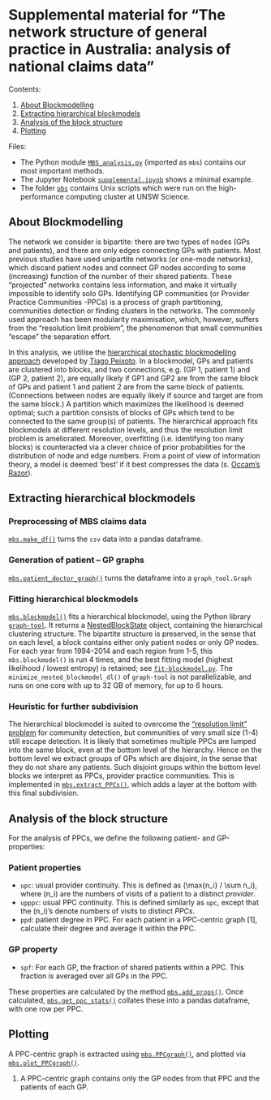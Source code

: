 Supplemental material for “The network structure of general practice in
Australia: analysis of national claims data”
================

Contents:

1.  [About Blockmodelling](#about-blockmodelling)
2.  [Extracting hierarchical
    blockmodels](#extracting-hierarchical-blockmodels)
3.  [Analysis of the block structure](#analysis-of-the-block-structure)
4.  [Plotting](#plotting)

Files:

  - The Python module [`MBS_analysis.py`](/py/MBS_analysis.py) (imported
    as `mbs`) contains our most important methods.
  - The Jupyter Notebook [`supplemental.ipynb`](/py/supplemental.ipynb)
    shows a minimal example.
  - The folder [`pbs`](/pbs) contains Unix scripts which were run on the
    high-performance computing cluster at UNSW Science.

## About Blockmodelling

The network we consider is bipartite: there are two types of nodes (GPs
and patients), and there are only edges connecting GPs with patients.
Most previous studies have used unipartite networks (or one-mode
networks), which discard patient nodes and connect GP nodes according to
some (increasing) function of the number of their shared patients. These
“projected” networks contains less information, and make it virtually
impossible to identify solo GPs. Identifying GP communities (or Provider
Practice Communities -PPCs) is a process of graph partitioning,
communities detection or finding clusters in the networks. The commonly
used approach has been modularity maximisation, which, however, suffers
from the “resolution limit problem”, the phenomenon that small
communities “escape” the separation effort.

In this analysis, we utilise the [hierarchical stochastic blockmodelling
approach](https://journals.aps.org/prx/abstract/10.1103/PhysRevX.4.011047)
developed by [Tiago Peixoto](https://skewed.de/tiago). In a blockmodel,
GPs and patients are clustered into blocks, and two connections, e.g.
(GP 1, patient 1) and (GP 2, patient 2), are equally likely if GP1 and
GP2 are from the same block of GPs and patient 1 and patient 2 are from
the same block of patients. (Connections between nodes are equally
likely if source and target are from the same block.) A partition which
maximizes the likelihood is deemed optimal; such a partition consists of
blocks of GPs which tend to be connected to the same group(s) of
patients. The hierarchical approach fits blockmodels at different
resolution levels, and thus the resolution limit problem is ameliorated.
Moreover, overfitting (i.e. identifying too many blocks) is counteracted
via a clever choice of prior probabilities for the distribution of node
and edge numbers. From a point of view of information theory, a model is
deemed ‘best’ if it best compresses the data (s. [Occam’s
Razor](https://journals.aps.org/prx/abstract/10.1103/PhysRevX.4.011047)).

## Extracting hierarchical blockmodels

### Preprocessing of MBS claims data

[`mbs.make_df()`](/py/MBS_analysis.py#L7) turns the `csv` data into a
pandas dataframe.

### Generation of patient – GP graphs

[`mbs.patient_doctor_graph()`](/py/MBS_analysis.py#L25) turns the
dataframe into a `graph_tool.Graph`

### Fitting hierarchical blockmodels

[`mbs.blockmodel()`](/py/MBS_analysis.py#L55) fits a hierarchical
blockmodel, using the Python library
[`graph-tool`](https://graph-tool.skewed.de/). It returns a
[NestedBlockState](https://graph-tool.skewed.de/static/doc/inference.html#graph_tool.inference.NestedBlockState)
object, containing the hierarchical clustering structure. The bipartite
structure is preserved, in the sense that on each level, a block
contains either only patient nodes or only GP nodes. For each year from
1994–2014 and each region from 1–5, this `mbs.blockmodel()` is run 4
times, and the best fitting model (highest likelihood / lowest entropy)
is retained; see [`fit-blockmodel.py`](/py/fit-blockmodel.py). The
`minimize_nested_blockmodel_dl()` of `graph-tool` is not parallelizable,
and runs on one core with up to 32 GB of memory, for up to 6 hours.

### Heuristic for further subdivision

The hierarchical blockmodel is suited to overcome the [“resolution
limit” problem](http://www.pnas.org/content/104/1/36.short) for
community detection, but communities of very small size (1-4) still
escape detection. It is likely that sometimes multiple PPCs are lumped
into the same block, even at the bottom level of the hierarchy. Hence on
the bottom level we extract groups of GPs which are disjoint, in the
sense that they do not share any patients. Such disjoint groups within
the bottom level blocks we interpret as PPCs, provider practice
communities. This is implemented in
[`mbs.extract_PPCs()`](/py/MBS_analysis.py#L89), which adds a layer at
the bottom with this final subdivision.

## Analysis of the block structure

For the analysis of PPCs, we define the following patient- and
GP-properties:

### Patient properties

  - `upc`: usual provider continuity. This is defined as
    \(\max\{n_i\} / \sum n_i\), where \(n_i\) are the numbers of visits
    of a patient to a distinct *provider*.
  - `upppc`: usual PPC continuity. This is defined similarly as `upc`,
    except that the \(n_i\)’s denote numbers of visits to distinct
    *PPCs*.
  - `ppd`: patient degree in PPC. For each patient in a PPC-centric
    graph \[1\], calculate their degree and average it within the PPC.

### GP property

  - `spf`: For each GP, the fraction of shared patients within a PPC.
    This fraction is averaged over all GPs in the PPC.

These properties are calculated by the method
[`mbs.add_props()`](/py/MBS_analysis.py#176). Once calculated,
[`mbs.get_ppc_stats()`](/py/MBS_analysis.py#281) collates these into a
pandas dataframe, with one row per PPC.

## Plotting

A PPC-centric graph is extracted using
[`mbs.PPCgraph()`](/py/MBS_analysis.py#152), and plotted via
[`mbs.plot_PPCgraph()`](/py/MBS_analysis.py#168).

1.  A PPC-centric graph contains only the GP nodes from that PPC and the
    patients of each GP.
